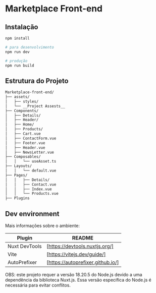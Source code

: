 # Marketplace Front-end

## Instalação

```sh
npm install

# para desenvolvimento
npm run dev

# produção
npm run build
```

## Estrutura do Projeto

```bash
Marketplace-front-end/
├── assets/
│   ├── styles/
│   └── __Project Assests__
├── Components/
│   ├── Details/
│   ├── Header/
│   ├── Home/
│   ├── Products/
│   ├── Cart.vue
│   ├── ContactForm.vue
│   ├── Footer.vue
│   ├── Header.vue
│   ├── NewsLetter.vue
├── Composables/
│   │   └── useAsset.ts
├── Layouts/
│   │   └── default.vue
├── Pages/
│   │   ├── Details/
│   │   ├── Contact.vue
│   │   ├── Index.vue
│   │   └── Products.vue
├── Plugins
```

## Dev environment

Mais informações sobre o ambiente:

| Plugin        | README                                   |
| ------------- | ---------------------------------------- |
| Nuxt DevTools | [https://devtools.nuxtjs.org/]           |
| Vite          | [https://vitejs.dev/guide/]              |
| AutoPrefixer  | [https://autoprefixer.github.io/]        |

OBS: este projeto requer a versão 18.20.5 do Node.js devido a uma dependência da biblioteca Nuxt.js. Essa versão específica do Node.js é necessária para evitar conflitos.